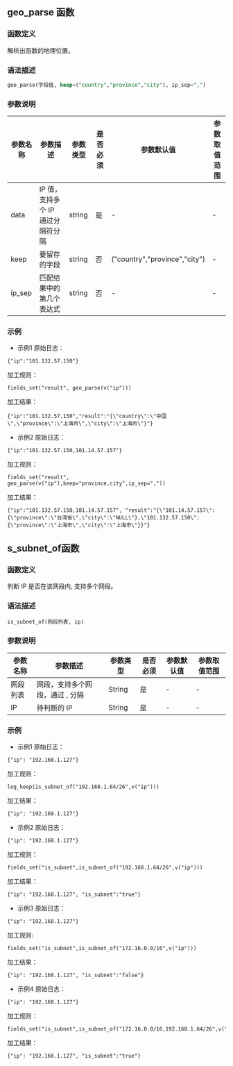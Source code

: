 ## geo_parse 函数

### 函数定义

解析出函数的地理位置。

### 语法描述

```sql
geo_parse(字段值, keep=("country","province","city"), ip_sep=",")
```

### 参数说明

| 参数名称 | 参数描述 | 参数类型 | 是否必须 | 参数默认值 | 参数取值范围 |
|----------- | ----------- | ----------- | ----------- | -------------- | -------------- |
| data | IP 值，支持多个 IP 通过分隔符分隔 | string |是|-|-|
| keep | 要留存的字段 | string |否| 	("country","province","city")	 |-|
| ip_sep | 匹配结果中的第几个表达式 | string |否|-|-|

### 示例

- 示例1
原始日志：
```
{"ip":"101.132.57.150"}
```
加工规则：
```
fields_set("result", geo_parse(v("ip")))
```
加工结果：
```
{"ip":"101.132.57.150","result":"{\"country\":\"中国\",\"province\":\"上海市\",\"city\":\"上海市\"}"}
```
- 示例2
原始日志：
```
{"ip":"101.132.57.150,101.14.57.157"}
```
加工规则：
```
fields_set("result", geo_parse(v("ip"),keep="province,city",ip_sep=","))
```
加工结果：
```
{"ip":"101.132.57.150,101.14.57.157", "result":"{\"101.14.57.157\":{\"province\":\"台湾省\",\"city\":\"NULL\"},\"101.132.57.150\":{\"province\":\"上海市\",\"city\":\"上海市\"}}"}
```


## s_subnet_of函数
### 函数定义
判断 IP 是否在该网段内, 支持多个网段。

### 语法描述

```
is_subnet_of(网段列表, ip)
```

### 参数说明
|参数名称	|参数描述	|参数类型	|是否必须	|参数默认值	|参数取值范围|
|----------- | ----------- | ----------- | ----------- | -------------- | -------------- |
|网段列表|	网段，支持多个网段，通过 , 分隔	|String	|是|	-|	-|
|IP|	待判断的 IP|	String|	是|	-|	-|


### 示例
- 示例1
原始日志：
```
{"ip": "192.168.1.127"}
```
加工规则：
```
log_keep(is_subnet_of("192.168.1.64/26",v("ip")))
```
加工结果：
```
{"ip": "192.168.1.127"}
```
- 示例2
原始日志：
```
{"ip": "192.168.1.127"}
```
加工规则：
```
fields_set("is_subnet",is_subnet_of("192.168.1.64/26",v("ip")))
```
加工结果：
```
{"ip": "192.168.1.127", "is_subnet":"true"}
```
- 示例3
原始日志：
```
{"ip": "192.168.1.127"}
```
加工规则:
```
fields_set("is_subnet",is_subnet_of("172.16.0.0/16",v("ip")))
```
加工结果：
```
{"ip": "192.168.1.127", "is_subnet":"false"}
```
- 示例4
原始日志：
```
{"ip": "192.168.1.127"}
```
加工规则：
```
fields_set("is_subnet",is_subnet_of("172.16.0.0/16,192.168.1.64/26",v("ip")))
```
加工结果：
```
{"ip": "192.168.1.127", "is_subnet":"true"}
```


